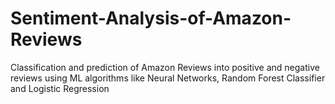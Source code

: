 # Sentiment-Analysis-of-Amazon-Reviews
Classification and prediction of Amazon Reviews into positive and negative reviews using ML algorithms like Neural Networks, Random Forest Classifier and Logistic Regression
